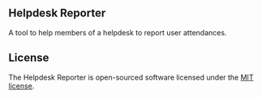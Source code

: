 ## Helpdesk Reporter

A tool to help members of a helpdesk to report user attendances.

## License

The Helpdesk Reporter is open-sourced software licensed under the [MIT license](https://opensource.org/licenses/MIT).
